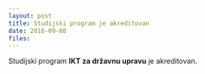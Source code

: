 ```yaml
---
layout: post
title: Studijski program je akreditovan
date: 2016-09-08
files: 
---
```


Studijski program **IKT za državnu upravu** je akreditovan.
